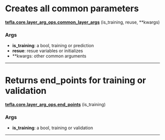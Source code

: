 # Creates all common parameters

<span class="extra_h1"><span style="color:black;"><a href=https://github.com/n3011/tefla/blob/master/tefla/core/layer_arg_ops.py#L7 target="_blank"><b>tefla.core.layer_arg_ops.common_layer_args</b></a></span>  (is_training,  reuse,  **kwargs)</span>

<h3>Args</h3>


 - **is_training**: a bool, training or prediction
 - **resue**: resue variables or initializes 
 - **kwargs: other  common arguments

 ---------- 

# Returns end_points for training or validation

<span class="extra_h1"><span style="color:black;"><a href=https://github.com/n3011/tefla/blob/master/tefla/core/layer_arg_ops.py#L32 target="_blank"><b>tefla.core.layer_arg_ops.end_points</b></a></span>  (is_training)</span>

<h3>Args</h3>


 - **is_training**: a bool, training or validation

 ---------- 

